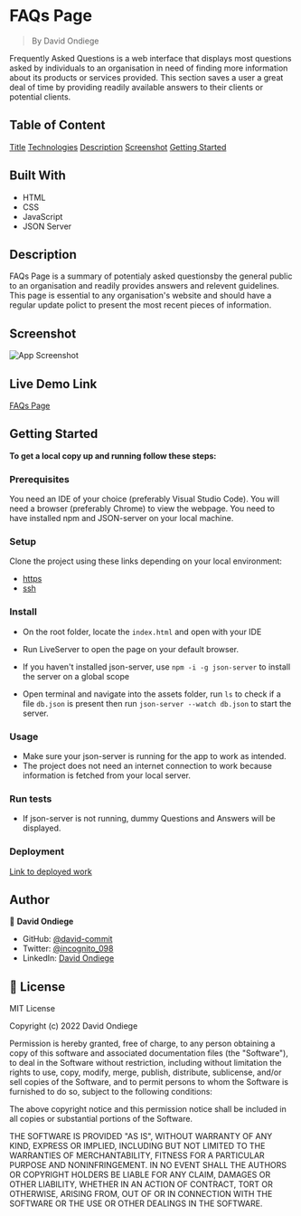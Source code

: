 
# FAQs Page

> By David Ondiege

Frequently Asked Questions is a web interface that displays most questions asked by individuals to an organisation in need of finding more information about its products or services provided. 
This section saves a user a great deal of time by providing readily available answers to their clients or potential clients.

## Table of Content
[Title](#FAQs-Page)
[Technologies](#Built-With)
[Description](#Description)
[Screenshot](#screenshot)
[Getting Started](#Getting-Started)


## Built With

- HTML
- CSS
- JavaScript
- JSON Server

## Description

FAQs Page is a summary of potentialy asked questionsby the general public to an organisation and readily provides answers and relevent guidelines.
This page is essential to any organisation's website and should have a regular update polict to present the most recent pieces of information.

## Screenshot

![App Screenshot](https://via.placeholder.com/468x300?text=App+Screenshot+Here)

## Live Demo Link

[FAQs Page](https://david-commit.github.io/FAQ-page/)


## Getting Started

**To get a local copy up and running follow these steps:**

### Prerequisites
You need an IDE of your choice (preferably Visual Studio Code).
You will need a browser (preferably Chrome) to view the webpage.
You need to have installed npm and JSON-server on your local machine. 

### Setup
Clone the project using these links depending on your local environment:
- [https](https://github.com/david-commit/FAQ-page.git)
- [ssh](git@github.com:david-commit/FAQ-page.git)

### Install
- On the root folder, locate the ``index.html`` and open with your IDE
- Run LiveServer to open the page on your default browser.

- If you haven't installed json-server, use ``npm -i -g json-server`` to install the server on a global scope
- Open terminal and navigate into the assets folder, run ``ls`` to check if a file ```db.json``` is present then run ``json-server --watch db.json`` to start the server.

### Usage
- Make sure your json-server is running for the app to work as intended.
- The project does not need an internet connection to work because information is fetched from your local server.

### Run tests
- If json-server is not running, dummy Questions and Answers will be displayed.

### Deployment
[Link to deployed work](https://david-commit.github.io/FAQ-page/)



## Author

👤 **David Ondiege**

- GitHub: [@david-commit](https://github.com/david-commit)
- Twitter: [@incognito_098](https://twitter.com/incognito_098)
- LinkedIn: [David Ondiege](https://linkedin.com/in/david-ondiege)

## 📝 License

MIT License

Copyright (c) 2022 David Ondiege

Permission is hereby granted, free of charge, to any person obtaining a copy
of this software and associated documentation files (the "Software"), to deal
in the Software without restriction, including without limitation the rights
to use, copy, modify, merge, publish, distribute, sublicense, and/or sell
copies of the Software, and to permit persons to whom the Software is
furnished to do so, subject to the following conditions:

The above copyright notice and this permission notice shall be included in all
copies or substantial portions of the Software.

THE SOFTWARE IS PROVIDED "AS IS", WITHOUT WARRANTY OF ANY KIND, EXPRESS OR
IMPLIED, INCLUDING BUT NOT LIMITED TO THE WARRANTIES OF MERCHANTABILITY,
FITNESS FOR A PARTICULAR PURPOSE AND NONINFRINGEMENT. IN NO EVENT SHALL THE
AUTHORS OR COPYRIGHT HOLDERS BE LIABLE FOR ANY CLAIM, DAMAGES OR OTHER
LIABILITY, WHETHER IN AN ACTION OF CONTRACT, TORT OR OTHERWISE, ARISING FROM,
OUT OF OR IN CONNECTION WITH THE SOFTWARE OR THE USE OR OTHER DEALINGS IN THE
SOFTWARE.